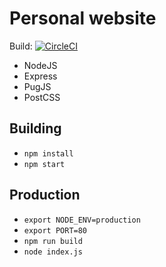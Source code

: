# Personal website

Build: [![CircleCI](https://circleci.com/gh/danhead/personal-site/tree/master.svg?style=svg)](https://circleci.com/gh/danhead/personal-site/tree/master)

* NodeJS
* Express
* PugJS
* PostCSS

## Building

* `npm install`
* `npm start`

## Production

* `export NODE_ENV=production`
* `export PORT=80`
* `npm run build`
* `node index.js`
